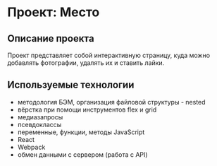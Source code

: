 # Проект: Место
## Описание проекта
Проект представляет собой интерактивную страницу, куда можно добавлять фотографии, удалять их и ставить лайки.
## Используемые технологии
* методология БЭМ, организация файловой структуры - nested
* вёрстка при помощи инструментов flex и grid
* медиазапросы
* псевдоклассы
* переменные, функции, методы JavaScript
* React
* Webpack
* обмен данными с сервером (работа с API)
